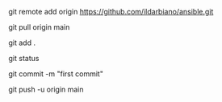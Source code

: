 git remote add origin https://github.com/ildarbiano/ansible.git

git pull origin main

git add .

git status

git commit -m "first commit"

git push -u origin main
